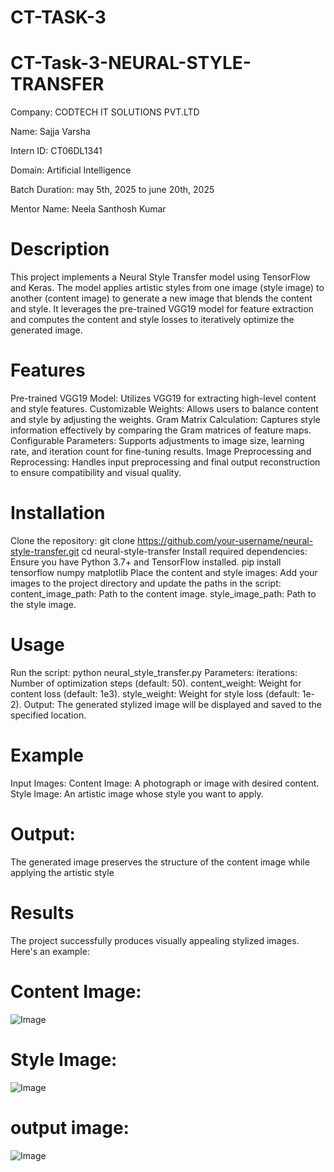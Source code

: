 # CT-TASK-3

# CT-Task-3-NEURAL-STYLE-TRANSFER

Company: CODTECH IT SOLUTIONS PVT.LTD

Name: Sajja Varsha

Intern ID: CT06DL1341

Domain: Artificial Intelligence

Batch Duration: may 5th, 2025 to june 20th, 2025

Mentor Name: Neela Santhosh Kumar

# Description
This project implements a Neural Style Transfer model using TensorFlow and Keras. The model applies artistic styles from one image (style image) to another (content image) to generate a new image that blends the content and style. It leverages the pre-trained VGG19 model for feature extraction and computes the content and style losses to iteratively optimize the generated image.

# Features
Pre-trained VGG19 Model: Utilizes VGG19 for extracting high-level content and style features. Customizable Weights: Allows users to balance content and style by adjusting the weights. Gram Matrix Calculation: Captures style information effectively by comparing the Gram matrices of feature maps. Configurable Parameters: Supports adjustments to image size, learning rate, and iteration count for fine-tuning results. Image Preprocessing and Reprocessing: Handles input preprocessing and final output reconstruction to ensure compatibility and visual quality.

# Installation
Clone the repository: git clone https://github.com/your-username/neural-style-transfer.git cd neural-style-transfer Install required dependencies: Ensure you have Python 3.7+ and TensorFlow installed. pip install tensorflow numpy matplotlib Place the content and style images: Add your images to the project directory and update the paths in the script: content_image_path: Path to the content image. style_image_path: Path to the style image.

# Usage
Run the script: python neural_style_transfer.py Parameters: iterations: Number of optimization steps (default: 50). content_weight: Weight for content loss (default: 1e3). style_weight: Weight for style loss (default: 1e-2). Output: The generated stylized image will be displayed and saved to the specified location.

# Example
Input Images:
Content Image: A photograph or image with desired content. Style Image: An artistic image whose style you want to apply.

# Output:
The generated image preserves the structure of the content image while applying the artistic style

# Results
The project successfully produces visually appealing stylized images. Here's an example:

# Content Image:
![Image](https://github.com/user-attachments/assets/9b9b4db4-8637-4b8d-b68a-273c5b76e12d)

# Style Image:
![Image](https://github.com/user-attachments/assets/dedac038-69cd-4b76-9f6b-1aac163b3afa)



# output image:
![Image](https://github.com/user-attachments/assets/dd69f93b-bf49-48a0-bb50-58b177701299)
